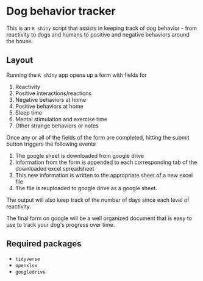 # Dog behavior tracker

This is an `R shiny` script that assists in keeping track of dog behavior - from reactivity to dogs and humans to positive and negative behaviors around the house.

## Layout

Running the `R shiny` app opens up a form with fields for

1. Reactivity
2. Positive interactions/reactions
3. Negative behaviors at home
4. Positive behaviors at home
5. Sleep time
6. Mental stimulation and exercise time
7. Other strange behaviors or notes

Once any or all of the fields of the form are completed, hitting the submit button triggers the following events

1. The google sheet is downloaded from google drive
2. Information from the form is appended to each corresponding tab of the downloaded excel spreadsheet
3. This new information is written to the appropriate sheet of a new excel file
4. The file is reuploaded to google drive as a google sheet.

The output will also keep track of the number of days since each level of reactivity.

The final form on google will be a well organized document that is easy to use to track your dog's progress over time.

## Required packages

* `tidyverse`
* `openxlsx`
* `googledrive`